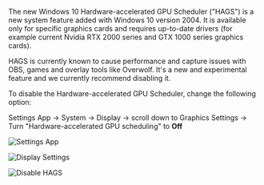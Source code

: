 
The new Windows 10 Hardware-accelerated GPU Scheduler ("HAGS") is a new system feature added with Windows 10 version 2004.
It is available only for specific graphics cards and requires up-to-date drivers (for example current Nvidia RTX 2000 series and GTX 1000 series graphics cards).

HAGS is currently known to cause performance and capture issues with OBS, games and overlay tools like Overwolf. It's a new and experimental feature and we currently recommend disabling it.

To disable the Hardware-accelerated GPU Scheduler, change the following option:

Settings App → System → Display → scroll down to Graphics Settings → Turn "Hardware-accelerated GPU scheduling" to **Off**

![Settings App](https://raw.githubusercontent.com/wiki/obsproject/obs-studio/images/windows-10-hags/2020-08-27_23-40-51_5H1c1.png)

![Display Settings](https://raw.githubusercontent.com/wiki/obsproject/obs-studio/images/windows-10-hags/2020-08-27_23-45-04_ortRo.png)

![Disable HAGS](https://raw.githubusercontent.com/wiki/obsproject/obs-studio/images/windows-10-hags/2020-08-27_23-45-26_xBFpE.png)